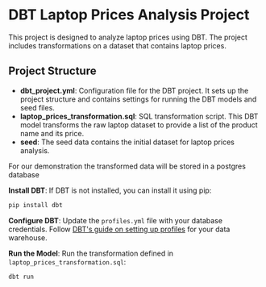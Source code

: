 # DBT Laptop Prices Analysis Project

This project is designed to analyze laptop prices using DBT. The project includes transformations on a dataset that contains laptop prices.

## Project Structure

- **dbt_project.yml**: Configuration file for the DBT project. It sets up the project structure and contains settings for running the DBT models and seed files.
- **laptop_prices_transformation.sql**: SQL transformation script. This DBT model transforms the raw laptop dataset to provide a list of the product name and its price.
- **seed**: The seed data contains the initial dataset for laptop prices analysis.

For our demonstration the transformed data will be stored in a postgres database

 **Install DBT**:
   If DBT is not installed, you can install it using pip:
   ```bash
   pip install dbt
   ```

**Configure DBT**:
   Update the `profiles.yml` file with your database credentials. Follow [DBT's guide on setting up profiles](https://docs.getdbt.com/docs/get-started/connection-profiles) for your data warehouse.



 **Run the Model**:
   Run the transformation defined in `laptop_prices_transformation.sql`:
   ```bash
   dbt run
   ```

